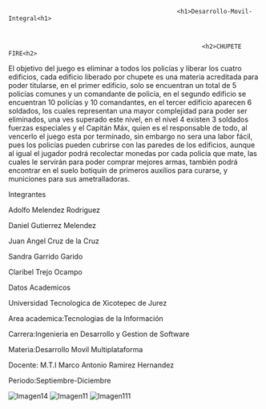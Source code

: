                                                    <h1>Desarrollo-Movil-Integral<h1>



                                                          <h2>CHUPETE FIRE<h2>
                                              
                                              
El objetivo del juego es eliminar a todos los policías y liberar los cuatro edificios, cada edificio liberado por
chupete es una materia acreditada para poder titularse, en el primer edificio, solo se encuentran un total de 5
policías comunes y un comandante de policía, en el segundo edificio se encuentran 10 policías y 10
comandantes, en el tercer edificio aparecen 6 soldados, los cuales representan una mayor complejidad para poder
ser eliminados, una ves superado este nivel, en el nivel 4 existen 3 soldados fuerzas especiales y el Capitán Máx,
quien es el responsable de todo, al vencerlo el juego esta por terminado, sin embargo no sera una labor fácil,
pues los policías pueden cubrirse con las paredes de los edificios, aunque al igual el jugador podrá recolectar
monedas por cada policía que mate, las cuales le servirán para poder comprar mejores armas, también podrá
encontrar en el suelo botiquín de primeros auxilios para curarse, y municiones para sus ametralladoras.

Integrantes

Adolfo Melendez Rodriguez


Daniel Gutierrez Melendez


Juan Angel Cruz de la Cruz

Sandra Garrido Garido

Claribel Trejo Ocampo 

Datos Academicos


Universidad Tecnologica de Xicotepec de Jurez



Area academica:Tecnologias de la Información


Carrera:Ingenieria en Desarrollo y Gestion de Software 


Materia:Desarrollo Movil Multiplataforma


Docente: M.T.I Marco Antonio Ramirez Hernandez


Periodo:Septiembre-Diciembre 

![Imagen14](https://user-images.githubusercontent.com/79536676/197109190-6171fd91-01e3-48eb-9f04-da6437a92440.png)     ![Imagen11](https://user-images.githubusercontent.com/79536676/197107745-2e04724a-b299-4f3b-9141-b73f0875c2de.jpg)               ![Imagen111](https://user-images.githubusercontent.com/79536676/197109884-31a35da9-d2f7-4779-8ab2-b34d566c2975.png)




